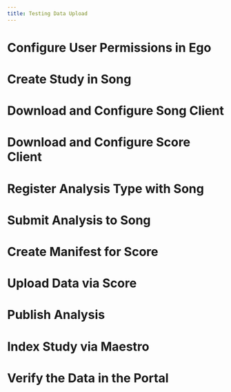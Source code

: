 ```yaml
---
title: Testing Data Upload
---
```


# Configure User Permissions in Ego

# Create Study in Song

# Download and Configure Song Client

# Download and Configure Score Client

# Register Analysis Type with Song

# Submit Analysis to Song

# Create Manifest for Score

# Upload Data via Score

# Publish Analysis

# Index Study via Maestro

# Verify the Data in the Portal